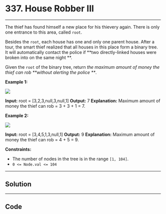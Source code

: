 # 337. House Robber III

---

The thief has found himself a new place for his thievery again. There is only one entrance to this area, called `root`.

Besides the `root`, each house has one and only one parent house. After a tour, the smart thief realized that all houses in this place form a binary tree. It will automatically contact the police if **two directly-linked houses were broken into on the same night **.

Given the `root` of the binary tree, return _the maximum amount of money the thief can rob **without alerting the police **_.

 

**Example 1:**

![](https://assets.leetcode.com/uploads/2021/03/10/rob1-tree.jpg)


**Input:** root = [3,2,3,null,3,null,1]
**Output:** 7
**Explanation:** Maximum amount of money the thief can rob = 3 + 3 + 1 = 7.


**Example 2:**

![](https://assets.leetcode.com/uploads/2021/03/10/rob2-tree.jpg)


**Input:** root = [3,4,5,1,3,null,1]
**Output:** 9
**Explanation:** Maximum amount of money the thief can rob = 4 + 5 = 9.


 

**Constraints:**

  * The number of nodes in the tree is in the range `[1, 104]`.
  * `0 <= Node.val <= 104`

---

## Solution



---

## Code
```python


```